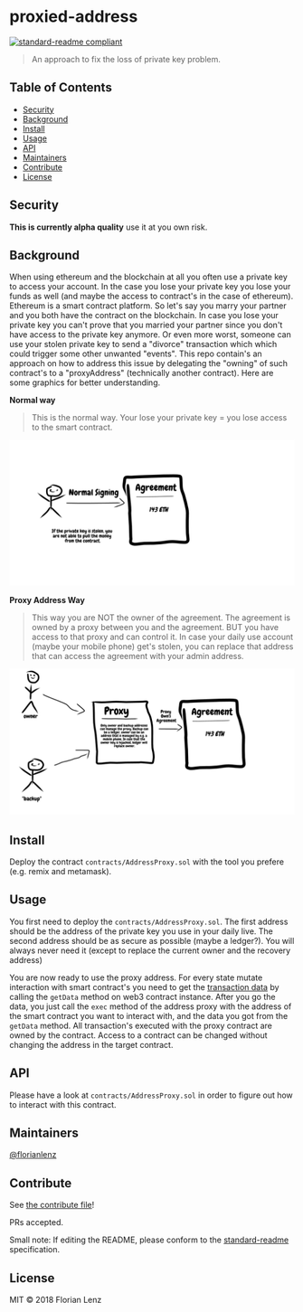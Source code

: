 # proxied-address
[![standard-readme compliant](https://img.shields.io/badge/standard--readme-OK-green.svg?style=flat-square)](https://github.com/RichardLitt/standard-readme)

> An approach to fix the loss of private key problem.

## Table of Contents

- [Security](#security)
- [Background](#background)
- [Install](#install)
- [Usage](#usage)
- [API](#api)
- [Maintainers](#maintainers)
- [Contribute](#contribute)
- [License](#license)

## Security
**This is currently alpha quality** use it at you own risk.

## Background
When using ethereum and the blockchain at all you often use a private key to access your account. 
In the case you lose your private key you lose your funds as well (and maybe the access to contract's in the case of ethereum).
Ethereum is a smart contract platform.
So let's say you marry your partner and you both have the contract on the blockchain. 
In case you lose your private key you can't prove that you married your partner since you don't have access to the private key anymore.
Or even more worst, someone can use your stolen private key to send a "divorce" transaction which which could trigger some other unwanted "events".
This repo contain's an approach on how to address this issue by delegating the "owning" of such contract's to a "proxyAddress" (technically another contract).
Here are some graphics for better understanding.

__Normal way__
> This is the normal way. Your lose your private key = you lose access to the smart contract.

![GitHub Logo](assets/normal_way.png)

__Proxy Address Way__
> This way you are NOT the owner of the agreement.
> The agreement is owned by a proxy between you and the agreement.
> BUT you have access to that proxy and can control it.
> In case your daily use account (maybe your mobile phone) get's stolen, you can replace that address that can access the agreement with your admin address.

![GitHub Logo](assets/proxy_ethereum.png)

## Install
Deploy the contract `contracts/AddressProxy.sol` with the tool you prefere (e.g. remix and metamask). 

## Usage
You first need to deploy the `contracts/AddressProxy.sol`. 
The first address should be the address of the private key you use in your daily live.
The second address should be as secure as possible (maybe a ledger?). You will always never need it (except to replace the current owner and the recovery address)

You are now ready to use the proxy address. 
For every state mutate interaction with smart contract's you need to get the [transaction data](https://github.com/ethereum/wiki/wiki/JavaScript-API#contract-methods) by calling the `getData` method on web3 contract instance.
After you go the data, you just call the `exec` method of the address proxy with the address of the smart contract you want to interact with, and the data you got from the `getData` method. 
All transaction's executed with the proxy contract are owned by the contract. Access to a contract can be changed without changing the address in the target contract.

## API
Please have a look at `contracts/AddressProxy.sol` in order to figure out how to interact with this contract.

## Maintainers

[@florianlenz](https://github.com/florianlenz)

## Contribute

See [the contribute file](contribute.md)!

PRs accepted.

Small note: If editing the README, please conform to the [standard-readme](https://github.com/RichardLitt/standard-readme) specification.

## License

MIT © 2018 Florian Lenz
